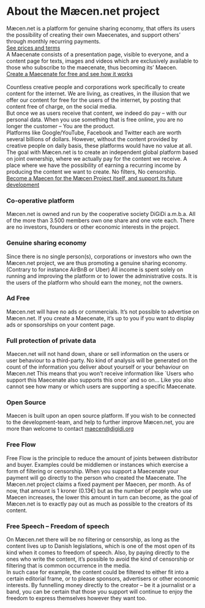 # About the Mæcen.net project

Mæcen.net is a platform for genuine sharing economy, that offers its users the possibility of creating their own Maecenates, and support others’ through monthly recurring payments.  <br>
[See prices and terms](https://maecen.net/terms)<br>
A Maecenate consists of a presentation page, visible to everyone, and a content page for texts, images and videos which are exclusively available to those who subscribe to the maecenate, thus becoming its’ Maecen. <br>
[Create a Maecenate for free and see how it works](https://maecen.net/maecenate/create)<br><br>
Countless creative people and corporations work specifically to create content for the internet.
We are living, as creatives, in the illusion that we offer our content for free for the users of the internet, by posting that content free of charge, on the social media.   <br>
But once we as users receive that content, we indeed do pay – with our personal data. When you use something that is free online, you are no longer the customer – You are the product.  <br>
Platforms like Google/YouTube, Facebook and Twitter each are worth several billions of dollars. However, without the content provided by creative people on daily basis, these platforms would have no value at all.  <br>
The goal with Mæcen.net is to create an independent global platform based on joint ownership, where we actually pay for the content we receive. A place where we have the possibility of earning a recurring income by producing the content we want to create. No filters, No censorship. <br>
[Become a Maecen for the Mæcen Project itself, and support its future development](https://maecen.net/maecen-project)
### Co-operative platform  
Mæcen.net is owned and run by the cooperative society DiGiDi a.m.b.a.
All of the more than 3.500 members own one share and one vote each.
There are no investors, founders or other economic interests in the project.
### Genuine sharing economy
Since there is no single person(s), corporations or investors who own the Mæcen.net project, we are thus promoting a genuine sharing economy. (Contrary to for instance AirBnB or Uber) All income is spent solely on running and improving the platform or to lower the administrative costs.
It is the users of the platform who should earn the money, not the owners.  
### Ad Free
Mæcen.net will have no ads or commercials. It’s not possible to advertise on Mæcen.net.
If you create a Maecenate, it’s up to you if you want to display ads or sponsorships on your content page.
### Full protection of private data
Maecen.net will not hand down, share or sell information on the users or user behaviour to a third-party. No kind of analysis will be generated on the count of the information you deliver about yourself or your behaviour on Mæcen.net
This means that you won’t receive information like ´Users who support this Maecenate also supports this once´ and so on… Like you also cannot see how many or which users are supporting a specific Maecenate.
### Open Source
Maecen is built upon an open source platform. If you wish to be connected to the development-team, and help to further improve Mæcen.net, you are more than welcome to contact maecen@digidi.org
### Free Flow
Free Flow is the principle to reduce the amount of joints between distributor and buyer. Examples could be middlemen or instances which exercise a form of filtering or censorship. When you support a Maecenate your payment will go directly to the person who created the Maecenate. The Mæcen.net project claims a fixed payment per Maecen, per month.
As of now, that amount is 1 kroner (0.13€) but as the number of people who use Maecen increases, the lower this amount in turn can become, as the goal of Mæcen.net is to exactly pay out as much as possible to the creators of its content.
### Free Speech – Freedom of speech
On Mæcen.net there will be no filtering or censorship, as long as the content lives up to Danish legislations, which is one of the most open of its kind when it comes to freedom of speech. Also, by paying directly to the ones who write the content, it’s possible to avoid the kind of censorship or filtering that is common occurrence in the media.  
In such case for example, the content could be filtered to either fit into a certain editorial frame, or to please sponsors, advertisers or other economic interests. By funnelling money directly to the creator – be it a journalist or a band, you can be certain that those you support will continue to enjoy the freedom to express themselves however they want too.  
